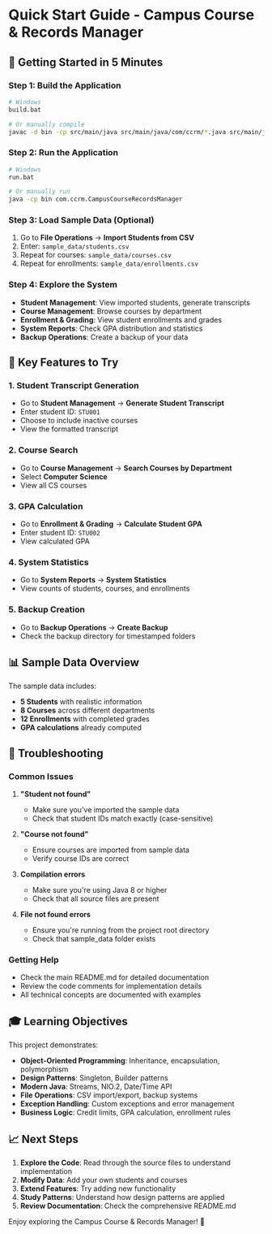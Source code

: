 # Quick Start Guide - Campus Course & Records Manager

## 🚀 Getting Started in 5 Minutes

### Step 1: Build the Application
```bash
# Windows
build.bat

# Or manually compile
javac -d bin -cp src/main/java src/main/java/com/ccrm/*.java src/main/java/com/ccrm/**/*.java
```

### Step 2: Run the Application
```bash
# Windows
run.bat

# Or manually run
java -cp bin com.ccrm.CampusCourseRecordsManager
```

### Step 3: Load Sample Data (Optional)
1. Go to **File Operations** → **Import Students from CSV**
2. Enter: `sample_data/students.csv`
3. Repeat for courses: `sample_data/courses.csv`
4. Repeat for enrollments: `sample_data/enrollments.csv`

### Step 4: Explore the System
- **Student Management**: View imported students, generate transcripts
- **Course Management**: Browse courses by department
- **Enrollment & Grading**: View student enrollments and grades
- **System Reports**: Check GPA distribution and statistics
- **Backup Operations**: Create a backup of your data

## 🎯 Key Features to Try

### 1. Student Transcript Generation
- Go to **Student Management** → **Generate Student Transcript**
- Enter student ID: `STU001`
- Choose to include inactive courses
- View the formatted transcript

### 2. Course Search
- Go to **Course Management** → **Search Courses by Department**
- Select **Computer Science**
- View all CS courses

### 3. GPA Calculation
- Go to **Enrollment & Grading** → **Calculate Student GPA**
- Enter student ID: `STU002`
- View calculated GPA

### 4. System Statistics
- Go to **System Reports** → **System Statistics**
- View counts of students, courses, and enrollments

### 5. Backup Creation
- Go to **Backup Operations** → **Create Backup**
- Check the backup directory for timestamped folders

## 📊 Sample Data Overview

The sample data includes:
- **5 Students** with realistic information
- **8 Courses** across different departments
- **12 Enrollments** with completed grades
- **GPA calculations** already computed

## 🔧 Troubleshooting

### Common Issues

1. **"Student not found"**
   - Make sure you've imported the sample data
   - Check that student IDs match exactly (case-sensitive)

2. **"Course not found"**
   - Ensure courses are imported from sample data
   - Verify course IDs are correct

3. **Compilation errors**
   - Make sure you're using Java 8 or higher
   - Check that all source files are present

4. **File not found errors**
   - Ensure you're running from the project root directory
   - Check that sample_data folder exists

### Getting Help

- Check the main README.md for detailed documentation
- Review the code comments for implementation details
- All technical concepts are documented with examples

## 🎓 Learning Objectives

This project demonstrates:
- **Object-Oriented Programming**: Inheritance, encapsulation, polymorphism
- **Design Patterns**: Singleton, Builder patterns
- **Modern Java**: Streams, NIO.2, Date/Time API
- **File Operations**: CSV import/export, backup systems
- **Exception Handling**: Custom exceptions and error management
- **Business Logic**: Credit limits, GPA calculation, enrollment rules

## 📈 Next Steps

1. **Explore the Code**: Read through the source files to understand implementation
2. **Modify Data**: Add your own students and courses
3. **Extend Features**: Try adding new functionality
4. **Study Patterns**: Understand how design patterns are applied
5. **Review Documentation**: Check the comprehensive README.md

Enjoy exploring the Campus Course & Records Manager! 🎉
